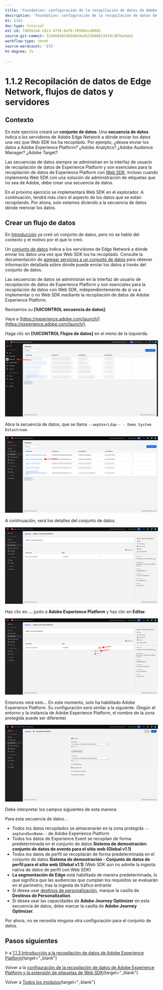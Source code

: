 ```yaml
---
title: 'Foundation: configuración de la recopilación de datos de Adobe Experience Platform y la extensión de Web SDK: Edge Network, Datastreams y recopilación de datos del lado del servidor'
description: 'Foundation: configuración de la recopilación de datos de Adobe Experience Platform y la extensión de Web SDK: Edge Network, Datastreams y recopilación de datos del lado del servidor'
kt: 5342
doc-type: tutorial
exl-id: f805b2a6-c813-4734-8a78-f8588ecd0683
source-git-commit: 31466040336580e9e4b2308801347dc387be4da5
workflow-type: tm+mt
source-wordcount: '572'
ht-degree: 1%

---
```


# 1.1.2 Recopilación de datos de Edge Network, flujos de datos y servidores

## Contexto

En este ejercicio creará un **conjunto de datos**. Una **secuencia de datos** indica a los servidores de Adobe Edge Network a dónde enviar los datos una vez que Web SDK los ha recopilado. Por ejemplo, ¿desea enviar los datos a Adobe Experience Platform? ¿Adobe Analytics? ¿Adobe Audience Manager? ¿Adobe Target?

Las secuencias de datos siempre se administran en la interfaz de usuario de recopilación de datos de Experience Platform y son esenciales para la recopilación de datos de Experience Platform con [Web SDK](https://experienceleague.adobe.com/en/docs/experience-platform/web-sdk/home). Incluso cuando implementa Web SDK con una solución de administración de etiquetas que no sea de Adobe, debe crear una secuencia de datos.

En el próximo ejercicio se implementará Web SDK en el explorador. A continuación, tendrá más claro el aspecto de los datos que se están recopilando. Por ahora, solo estamos diciendo a la secuencia de datos dónde reenviar los datos.

## Crear un flujo de datos

En [Introducción](./../../../../modules/getting-started/gettingstarted/ex2.md) ya creó un conjunto de datos, pero no se habló del contexto y el motivo por el que lo creó.

Un [conjunto de datos](https://experienceleague.adobe.com/en/docs/experience-platform/datastreams/overview) indica a los servidores de Edge Network a dónde enviar los datos una vez que Web SDK los ha recopilado. Consulte la documentación de [agregar servicios a un conjunto de datos](https://experienceleague.adobe.com/en/docs/experience-platform/datastreams/configure#add-services) para obtener información detallada sobre dónde puede enviar los datos a través del conjunto de datos.

Las secuencias de datos se administran en la interfaz de usuario de recopilación de datos de Experience Platform y son esenciales para la recopilación de datos con Web SDK, independientemente de si va a implementar o no Web SDK mediante la recopilación de datos de Adobe Experience Platform.

Revisemos su **[!UICONTROL secuencia de datos]**:

Vaya a [https://experience.adobe.com/launch/](https://experience.adobe.com/launch/).

Haga clic en **[!UICONTROL Flujos de datos]** en el menú de la izquierda.

![Haga clic en el icono Flujo de datos en el panel de navegación izquierdo](./images/edgeconfig1.png)

Abra la secuencia de datos, que se llama `--aepUserLdap-- - Demo System Datastream`.

![Asigne un nombre al conjunto de datos y guarde](./images/edgeconfig2.png)

A continuación, verá los detalles del conjunto de datos.

![Asigne un nombre al conjunto de datos y guarde](./images/edgecfg1.png)

Haz clic en **...** junto a **Adobe Experience Platform** y haz clic en **Editar**.

![Asigne un nombre al conjunto de datos y guarde](./images/edgecfg1a.png)

Entonces verá esto... En este momento, solo ha habilitado Adobe Experience Platform. Su configuración será similar a la siguiente. (Según el entorno y la instancia de Adobe Experience Platform, el nombre de la zona protegida puede ser diferente)

![Asigne un nombre al conjunto de datos y guarde](./images/edgecfg2.png)

Debe interpretar los campos siguientes de esta manera:

Para esta secuencia de datos...

- Todos los datos recopilados se almacenarán en la zona protegida `--aepSandboxName--` de Adobe Experience Platform
- Todos los datos de Experience Event se recopilan de forma predeterminada en el conjunto de datos **Sistema de demostración: conjunto de datos de evento para el sitio web (Global v1.1)**
- Todos los datos de perfil se recopilarán de forma predeterminada en el conjunto de datos **Sistema de demostración - Conjunto de datos de perfil para el sitio web (Global v1.1)** (Web SDK aún no admite la ingesta nativa de datos de perfil con Web SDK)
- **La segmentación de Edge** está habilitada de manera predeterminada, lo que significa que las audiencias que cumplan los requisitos se evaluarán en el perímetro, tras la ingesta de tráfico entrante
- Si desea usar [destinos de personalización](https://experienceleague.adobe.com/en/docs/experience-platform/destinations/catalog/personalization/overview), marque la casilla de **Destinos de Personalization**.
- Si desea usar las capacidades de **Adobe Journey Optimizer** en esta secuencia de datos, debe marcar la casilla de **Adobe Journey Optimizer**.

Por ahora, no se necesita ninguna otra configuración para el conjunto de datos.

## Pasos siguientes

Ir a [1.1.3 Introducción a la recopilación de datos de Adobe Experience Platform](./ex3.md){target="_blank"}

Volver a la [configuración de la recopilación de datos de Adobe Experience Platform y la extensión de etiquetas de Web SDK](./data-ingestion-launch-web-sdk.md){target="_blank"}

Volver a [Todos los módulos](./../../../../overview.md){target="_blank"}
